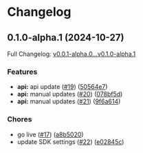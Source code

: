 # Changelog

## 0.1.0-alpha.1 (2024-10-27)

Full Changelog: [v0.0.1-alpha.0...v0.1.0-alpha.1](https://github.com/MpesaFlow/mpesaflow-java/compare/v0.0.1-alpha.0...v0.1.0-alpha.1)

### Features

* **api:** api update ([#19](https://github.com/MpesaFlow/mpesaflow-java/issues/19)) ([50564e7](https://github.com/MpesaFlow/mpesaflow-java/commit/50564e7ce10fa22531c72fef21bba44e772bf141))
* **api:** manual updates ([#20](https://github.com/MpesaFlow/mpesaflow-java/issues/20)) ([078bf5d](https://github.com/MpesaFlow/mpesaflow-java/commit/078bf5dd7f95ea13758fe7c32deb6eed96426665))
* **api:** manual updates ([#21](https://github.com/MpesaFlow/mpesaflow-java/issues/21)) ([9f6a614](https://github.com/MpesaFlow/mpesaflow-java/commit/9f6a614159f65aad951e24bb78311d998494aeec))


### Chores

* go live ([#17](https://github.com/MpesaFlow/mpesaflow-java/issues/17)) ([a8b5020](https://github.com/MpesaFlow/mpesaflow-java/commit/a8b5020abe5bf51bf610e3096d149de9e75f1f7f))
* update SDK settings ([#22](https://github.com/MpesaFlow/mpesaflow-java/issues/22)) ([e02845c](https://github.com/MpesaFlow/mpesaflow-java/commit/e02845c716bee8fc5889fe80da495c2c788d8317))
